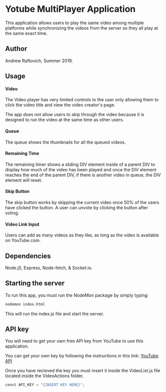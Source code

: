 # Yotube MultiPlayer Application

This application allows users to play the same video
among multiple platforms while synchronizing the videos
from the server so they all play at the same exact time.

## Author

Andrew Raftovich, Summer 2019.

## Usage

#### Video
The Video player has very limited controls to the user
only allowing them to click the video title and view the
video creator's page.

The app does not allow users to skip through the video 
because it is designed to run the video at the same time as
other users.

#### Queue
The queue shows the thumbnails for all the queued videos.

#### Remaining Time
The remaining timer shows a sliding DIV element inside of a parent
DIV to display how much of the video has been played and once 
the DIV element reaches the end of the parent DIV, if there is
another video in queue, the DIV element will reset.

#### Skip Button
The skip button works by skipping the current video once 50% 
of the users have clicked the button. A user can unvote by 
clicking the button after voting.

#### Video Link Input
Users can add as many videos as they like, as long as the
video is available on YouTube.com.

## Dependencies

Node.jS, Express, Node-fetch, & Socket.io.

## Starting the server

To run this app, you must run the NodeMon package by 
simply typing:
```bash
nodemon index.html
```
This will run the index.js file and start the server.

## API key

You will need to get your own free API key from YouTube to use this
application.

You can get your own key by following the instructions in this link:
[YouTube API](https://developers.google.com/youtube/v3/getting-started)

Once you have recieved the key you must insert it inside the VideoList.js
file located inside the VideoActions folder.
```python
const API_KEY = "{INSERT KEY HERE}";
````

